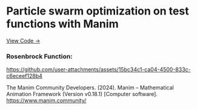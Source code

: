 # Particle swarm optimization on test functions with Manim

[View Code →](https://github.com/eni-1/pso-test-functions-manim/blob/main/manimpso.py)

### Rosenbrock Function:
https://github.com/user-attachments/assets/15bc34c1-ca04-4500-833c-c6eceef128b4


The Manim Community Developers. (2024). Manim – Mathematical Animation Framework (Version v0.18.1) [Computer software]. https://www.manim.community/
